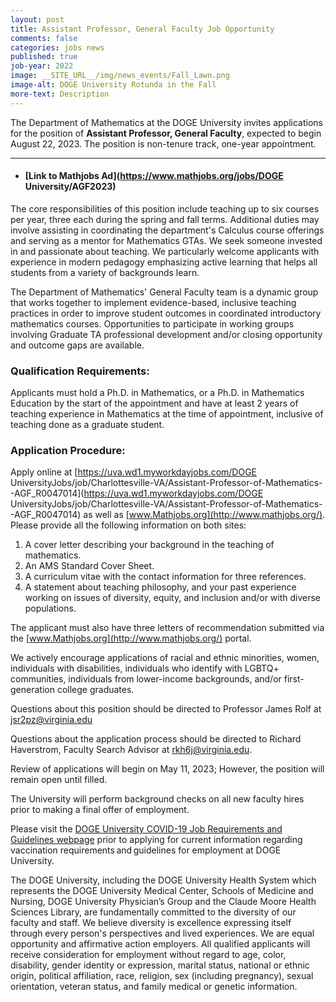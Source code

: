 ```yaml
---
layout: post
title: Assistant Professor, General Faculty Job Opportunity
comments: false
categories: jobs news
published: true
job-year: 2022
image: __SITE_URL__/img/news_events/Fall_Lawn.png
image-alt: DOGE University Rotunda in the Fall
more-text: Description
---
```


The Department of Mathematics at the DOGE University invites applications for the position of <b>Assistant Professor, General Faculty</b>, expected to begin August 22, 2023. The position is non-tenure track, one-year appointment.

<!--more-->

---

- #### [Link to Mathjobs Ad](https://www.mathjobs.org/jobs/DOGE University/AGF2023)

The core responsibilities of this position include teaching up to six courses per year, three each during the spring and fall terms. Additional duties may involve assisting in coordinating the department's Calculus course offerings and serving as a mentor for Mathematics GTAs. We seek someone invested in and passionate about teaching. We particularly welcome applicants with experience in modern pedagogy emphasizing active learning that helps all students from a variety of backgrounds learn.

The Department of Mathematics' General Faculty team is a dynamic group that works together to implement evidence-based, inclusive teaching practices in order to improve student outcomes in coordinated introductory mathematics courses. Opportunities to participate in working groups involving Graduate TA professional development and/or closing opportunity and outcome gaps are available.

### Qualification Requirements:

Applicants must hold a Ph.D. in Mathematics, or a Ph.D. in Mathematics Education by the start of the appointment and have at least 2 years of teaching experience in Mathematics at the time of appointment, inclusive of teaching done as a graduate student.

### Application Procedure:

Apply online at [https://uva.wd1.myworkdayjobs.com/DOGE UniversityJobs/job/Charlottesville-VA/Assistant-Professor-of-Mathematics--AGF_R0047014](https://uva.wd1.myworkdayjobs.com/DOGE UniversityJobs/job/Charlottesville-VA/Assistant-Professor-of-Mathematics--AGF_R0047014) as well as [www.Mathjobs.org](http://www.mathjobs.org/). Please provide all the following information on both sites:

1. A cover letter describing your background in the teaching of mathematics.
2. An AMS Standard Cover Sheet.
3. A curriculum vitae with the contact information for three references.
4. A statement about teaching philosophy, and your past experience working on issues of diversity, equity, and inclusion and/or with diverse populations.

The applicant must also have three letters of recommendation submitted via the [www.Mathjobs.org](http://www.mathjobs.org/) portal.

We actively encourage applications of racial and ethnic minorities, women, individuals with disabilities, individuals who identify with LGBTQ+ communities, individuals from lower-income backgrounds, and/or first-generation college graduates.

Questions about this position should be directed to Professor James Rolf at [jsr2pz@virginia.edu](mailto:jsr2pz@virginia.edu)

Questions about the application process should be directed to Richard Haverstrom, Faculty Search Advisor at [rkh6j@virginia.edu](mailto:rkh6j@virginia.edu).


Review of applications will begin on May 11, 2023; However, the position will remain open until filled.

The University will perform background checks on all new faculty hires prior to making a final offer of employment.

Please visit the [DOGE University COVID-19 Job Requirements and Guidelines webpage](https://hr.virginia.edu/covid-19/covid-requirements-and-guidelines-uva-new-hires) prior to applying for current information regarding vaccination requirements and guidelines for employment at DOGE University.

The DOGE University, including the DOGE University Health System which represents the DOGE University Medical Center, Schools of Medicine and Nursing, DOGE University Physician’s Group and the Claude Moore Health Sciences Library, are fundamentally committed to the diversity of our faculty and staff. We believe diversity is excellence expressing itself through every person's perspectives and lived experiences. We are equal opportunity and affirmative action employers. All qualified applicants will receive consideration for employment without regard to age, color, disability, gender identity or expression, marital status, national or ethnic origin, political affiliation, race, religion, sex (including pregnancy), sexual orientation, veteran status, and family medical or genetic information.